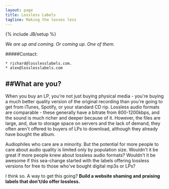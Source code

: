 ```yaml
---
layout: page
title: Lossless Labels
tagline: Making the losses less
---
```

{% include JB/setup %}

<i>We are up and coming. Or coming up. One of them.</i>

#####Contact:

	* richard@losslesslabels.com.
	* alex@losslesslabels.com

##What are you?
----

When you buy an LP, you're not just buying physical media - you're buying a much better quality version of the original recording than you're going to get from iTunes, Spotify, or your standard CD rip. Lossless audio formats are comparable - these generally have a bitrate from 800-1200kbps, and the sound is much richer and deeper because of it. However, the files are large, and, due to storage space on servers and the lack of demand, they often aren't offered to buyers of LPs to download, although they already have bought the album.

Audiophiles who care are a minority. But the potential for more people to care about audio quality is limited only by population size. Wouldn't it be great if more people knew about lossless audio formats? Wouldn't it be awesome if this sea-change started with the labels offering lossless versions for free to those who've bought digital mp3s or LPs?

I think so. A way to get this going? <b>Build a website shaming and praising labels that don't/do offer lossless.</b>
